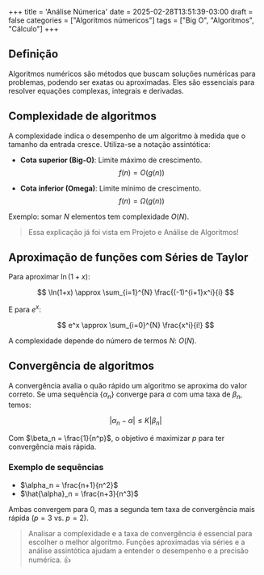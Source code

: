 +++
title = 'Análise Númerica'
date = 2025-02-28T13:51:39-03:00
draft = false 
categories = ["Algoritmos númericos"]
tags = ["Big O", "Algoritmos", "Cálculo"]
+++

## Definição

Algoritmos numéricos são métodos que buscam soluções numéricas para problemas, podendo ser exatas ou aproximadas. Eles são essenciais para resolver equações complexas, integrais e derivadas.

## Complexidade de algoritmos

A complexidade indica o desempenho de um algoritmo à medida que o tamanho da entrada cresce. Utiliza-se a notação assintótica:

- **Cota superior (Big-O)**: Limite máximo de crescimento.
  $$ f(n) = O(g(n)) $$

- **Cota inferior (Omega)**: Limite mínimo de crescimento.
  $$ f(n) = \Omega(g(n)) $$

Exemplo: somar $N$ elementos tem complexidade $O(N)$.

> Essa explicação já foi vista em Projeto e Análise de Algoritmos!

## Aproximação de funções com Séries de Taylor

Para aproximar $\ln(1+x)$:

$$ \ln(1+x) \approx \sum_{i=1}^{N} \frac{(-1)^{i+1}x^i}{i} $$

E para $e^x$:

$$ e^x \approx \sum_{i=0}^{N} \frac{x^i}{i!} $$

A complexidade depende do número de termos $N$: $O(N)$.

## Convergência de algoritmos

A convergência avalia o quão rápido um algoritmo se aproxima do valor correto. Se uma sequência $\{\alpha_n\}$ converge para $\alpha$ com uma taxa de $\beta_n$, temos:

$$ |\alpha_n - \alpha| \leq K|\beta_n| $$

Com $\beta_n = \frac{1}{n^p}$, o objetivo é maximizar $p$ para ter convergência mais rápida.

### Exemplo de sequências

- $\alpha_n = \frac{n+1}{n^2}$  
- $\hat{\alpha}_n = \frac{n+3}{n^3}$

Ambas convergem para $0$, mas a segunda tem taxa de convergência mais rápida ($p = 3$ vs. $p = 2$).


> Analisar a complexidade e a taxa de convergência é essencial para escolher o melhor algoritmo. Funções aproximadas via séries e a análise assintótica ajudam a entender o desempenho e a precisão numérica. 👍

